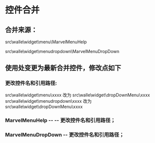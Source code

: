 # 控件合并

## 合并来源：

src\walle\widget\menu\MarvelMenuHelp

src\walle\widget\menudropdown\MarvelMenuDropDown


## 使用处变更为最新合并控件，修改点如下

### 更改控件名和引用路径: 
src\walle\widget\menu\xxxx  改为  src\walle\widget\dropDownMenu\xxxx
src\walle\widget\menudropdown\xxxx  改为  src\walle\widget\dropDownMenu\xxxx

### MarvelMenuHelp   -- -- 更改控件名和引用路径；
### MarvelMenuDropDown    -- 更改控件名和引用路径；


